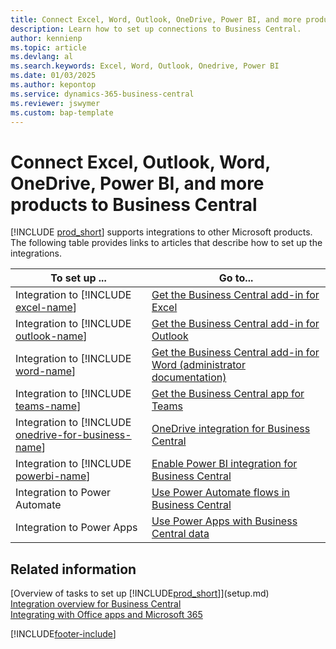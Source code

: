 ```yaml
---
title: Connect Excel, Word, Outlook, OneDrive, Power BI, and more products to Business Central
description: Learn how to set up connections to Business Central.
author: kennienp
ms.topic: article
ms.devlang: al
ms.search.keywords: Excel, Word, Outlook, Onedrive, Power BI
ms.date: 01/03/2025
ms.author: kepontop
ms.service: dynamics-365-business-central
ms.reviewer: jswymer
ms.custom: bap-template
---
```

# Connect Excel, Outlook, Word, OneDrive, Power BI, and more products to Business Central

[!INCLUDE [prod_short](includes/prod_short.md)] supports integrations to other Microsoft products. The following table provides links to articles that describe how to set up the integrations.

| To set up ... | Go to...  |
| ------------ | --------- |
| Integration to [!INCLUDE [excel-name](includes/excel-name.md)] | [Get the Business Central add-in for Excel](admin-deploy-excel-addin.md) |
| Integration to [!INCLUDE [outlook-name](includes/outlook-name.md)] | [Get the Business Central add-in for Outlook](admin-outlook.md) |
| Integration to [!INCLUDE [word-name](includes/word-name.md)] | [Get the Business Central add-in for Word (administrator documentation)](/dynamics365/business-central/dev-itpro/developer/word-layout-add-in) |
| Integration to [!INCLUDE [teams-name](includes/teams-name.md)] | [Get the Business Central app for Teams](across-install-app-for-teams.md) |
| Integration to [!INCLUDE [onedrive-for-business-name](includes/onedrive-for-business-name.md)] | [OneDrive integration for Business Central](across-onedrive-overview.md) |
| Integration to [!INCLUDE [powerbi-name](includes/powerbi-name.md)] | [Enable Power BI integration for Business Central](admin-powerbi-setup.md) |
| Integration to Power Automate | [Use Power Automate flows in Business Central](across-how-use-financials-data-source-flow.md) |
| Integration to Power Apps | [Use Power Apps with Business Central data](across-how-use-financials-data-source-powerapps.md) |

## Related information

[Overview of tasks to set up [!INCLUDE[prod_short](includes/prod_short.md)]](setup.md)  
[Integration overview for Business Central](/dynamics365/business-central/dev-itpro/developer/integration-overview)  
[Integrating with Office apps and Microsoft 365](/dynamics365/business-central/dev-itpro/developer/m365-integration-overview)

[!INCLUDE[footer-include](includes/footer-banner.md)]
